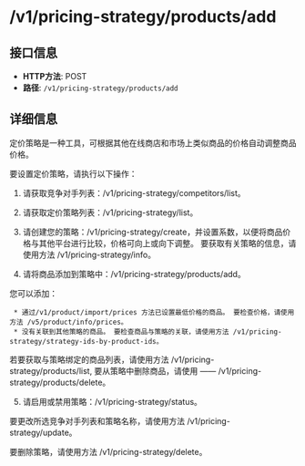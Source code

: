 # /v1/pricing-strategy/products/add

## 接口信息

- **HTTP方法**: POST
- **路径**: `/v1/pricing-strategy/products/add`

## 详细信息

定价策略是一种工具，可根据其他在线商店和市场上类似商品的价格自动调整商品价格。

要设置定价策略，请执行以下操作：

  1. 请获取竞争对手列表：/v1/pricing-strategy/competitors/list。

  2. 请获取定价策略列表：/v1/pricing-strategy/list。

  3. 请创建您的策略：/v1/pricing-strategy/create，并设置系数，以便将商品价格与其他平台进行比较，价格可向上或向下调整。 要获取有关策略的信息，请使用方法 /v1/pricing-strategy/info。

  4. 请将商品添加到策略中：/v1/pricing-strategy/products/add。

您可以添加：

     * 通过/v1/product/import/prices 方法已设置最低价格的商品。 要检查价格，请使用方法 /v5/product/info/prices。
     * 没有关联到其他策略的商品。 要检查商品与策略的关联，请使用方法 /v1/pricing-strategy/strategy-ids-by-product-ids。

若要获取与策略绑定的商品列表，请使用方法 /v1/pricing-strategy/products/list, 要从策略中删除商品，请使用 —— /v1/pricing-strategy/products/delete。

  5. 请启用或禁用策略：/v1/pricing-strategy/status。




要更改所选竞争对手列表和策略名称，请使用方法 /v1/pricing-strategy/update。

要删除策略，请使用方法 /v1/pricing-strategy/delete。
